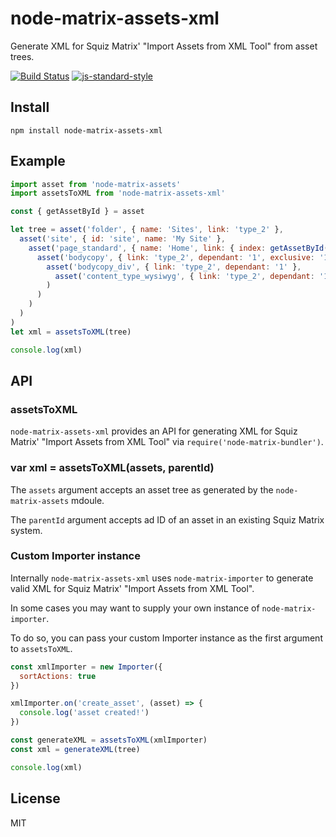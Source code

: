 # node-matrix-assets-xml

Generate XML for Squiz Matrix' "Import Assets from XML Tool" from asset trees.

[![Build Status](https://travis-ci.org/joshgillies/node-matrix-assets-xml.svg)](https://travis-ci.org/joshgillies/node-matrix-assets-xml)
[![js-standard-style](https://img.shields.io/badge/code%20style-standard-brightgreen.svg?style=flat)](https://github.com/feross/standard)

## Install

`npm install node-matrix-assets-xml`

## Example

```js
import asset from 'node-matrix-assets'
import assetsToXML from 'node-matrix-assets-xml'

const { getAssetById } = asset

let tree = asset('folder', { name: 'Sites', link: 'type_2' },
  asset('site', { id: 'site', name: 'My Site' },
    asset('page_standard', { name: 'Home', link: { index: getAssetById('site') } },
      asset('bodycopy', { link: 'type_2', dependant: '1', exclusive: '1' },
        asset('bodycopy_div', { link: 'type_2', dependant: '1' },
          asset('content_type_wysiwyg', { link: 'type_2', dependant: '1', exclusive: '1' })
        )
      )
    )
  )
)
let xml = assetsToXML(tree)

console.log(xml)
```

## API

### assetsToXML

`node-matrix-assets-xml` provides an API for generating XML for Squiz Matrix' "Import Assets from XML Tool" via `require('node-matrix-bundler')`.

### var xml = assetsToXML(assets, parentId)

The `assets` argument accepts an asset tree as generated by the `node-matrix-assets` mdoule.

The `parentId` argument accepts ad ID of an asset in an existing Squiz Matrix system.

### Custom Importer instance

Internally `node-matrix-assets-xml` uses `node-matrix-importer` to generate valid XML
for Squiz Matrix' "Import Assets from XML Tool".

In some cases you may want to supply your own instance of `node-matrix-importer`.

To do so, you can pass your custom Importer instance as the first argument to `assetsToXML`.

```js
const xmlImporter = new Importer({
  sortActions: true
})

xmlImporter.on('create_asset', (asset) => {
  console.log('asset created!')
})

const generateXML = assetsToXML(xmlImporter)
const xml = generateXML(tree)

console.log(xml)
```

## License

MIT
